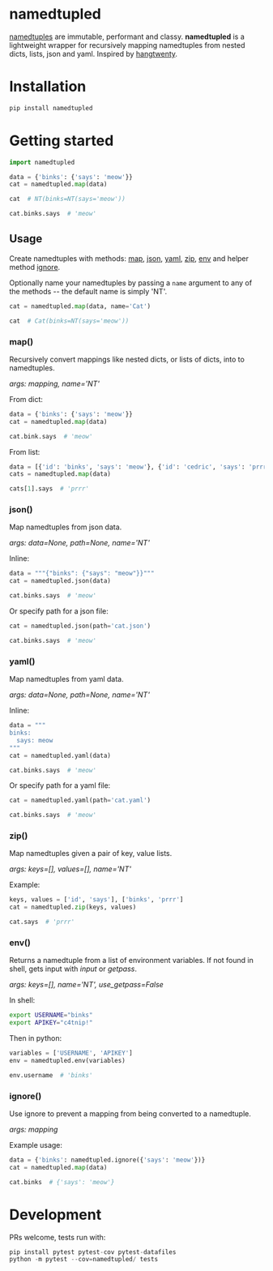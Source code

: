 # namedtupled

[namedtuples](https://docs.python.org/3/library/collections.html) are immutable, performant and classy. **namedtupled** is a lightweight wrapper for recursively mapping namedtuples from nested dicts, lists, json and yaml. Inspired by [hangtwenty](https://gist.github.com/hangtwenty/5960435).


# Installation

```python
pip install namedtupled
```


# Getting started

```python
import namedtupled

data = {'binks': {'says': 'meow'}}
cat = namedtupled.map(data)

cat  # NT(binks=NT(says='meow'))

cat.binks.says  # 'meow'
```


## Usage

Create namedtuples with methods: [map](#map), [json](#json), [yaml](#yaml), [zip](#zip), [env](#env) and helper method [ignore](#ignore).

Optionally name your namedtuples by passing a `name` argument to any of the methods -- the default name is simply 'NT'.

```python
cat = namedtupled.map(data, name='Cat')

cat  # Cat(binks=NT(says='meow'))
```

### map()

Recursively convert mappings like nested dicts, or lists of dicts, into to namedtuples.

*args: mapping, name='NT'*

From dict:

```python
data = {'binks': {'says': 'meow'}}
cat = namedtupled.map(data)

cat.bink.says  # 'meow'
```

From list:

```python
data = [{'id': 'binks', 'says': 'meow'}, {'id': 'cedric', 'says': 'prrr'}]
cats = namedtupled.map(data)

cats[1].says  # 'prrr'
```

### json()

Map namedtuples from json data.

*args: data=None, path=None, name='NT'*

Inline:

```python
data = """{"binks": {"says": "meow"}}"""
cat = namedtupled.json(data)

cat.binks.says  # 'meow'
```

Or specify path for a json file:

```python
cat = namedtupled.json(path='cat.json')

cat.binks.says  # 'meow'
```

### yaml()

Map namedtuples from yaml data.

*args: data=None, path=None, name='NT'*

Inline:

```python
data = """
binks:
  says: meow
"""
cat = namedtupled.yaml(data)

cat.binks.says  # 'meow'
```

Or specify path for a yaml file:

```python
cat = namedtupled.yaml(path='cat.yaml')

cat.binks.says  # 'meow'
```

### zip()

Map namedtuples given a pair of key, value lists.

*args: keys=[], values=[], name='NT'*

Example:

```python
keys, values = ['id', 'says'], ['binks', 'prrr']
cat = namedtupled.zip(keys, values)

cat.says  # 'prrr'
```

### env()

Returns a namedtuple from a list of environment variables. If not found in shell, gets input with *input* or *getpass*.

*args: keys=[], name='NT', use_getpass=False*

In shell:

```bash
export USERNAME="binks"
export APIKEY="c4tnip!"
```

Then in python:

```python
variables = ['USERNAME', 'APIKEY']
env = namedtupled.env(variables)

env.username  # 'binks'
```

### ignore()

Use ignore to prevent a mapping from being converted to a namedtuple.

*args: mapping*

Example usage:

```python
data = {'binks': namedtupled.ignore({'says': 'meow'})}
cat = namedtupled.map(data)

cat.binks  # {'says': 'meow'}
```

# Development

PRs welcome, tests run with:

```python
pip install pytest pytest-cov pytest-datafiles
python -m pytest --cov=namedtupled/ tests
```

